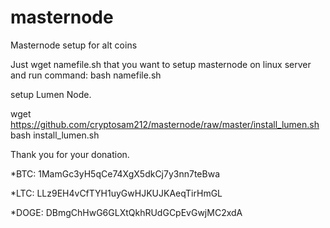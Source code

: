 # masternode

Masternode setup for alt coins

Just wget namefile.sh that you want to setup masternode on linux server and run command: bash namefile.sh

setup Lumen Node.

wget https://github.com/cryptosam212/masternode/raw/master/install_lumen.sh
bash install_lumen.sh



Thank you for your donation.

*BTC: 1MamGc3yH5qCe74XgX5dkCj7y3nn7teBwa

*LTC: LLz9EH4vCfTYH1uyGwHJKUJKAeqTirHmGL

*DOGE: DBmgChHwG6GLXtQkhRUdGCpEvGwjMC2xdA
